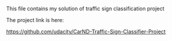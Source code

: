 This file contains my solution of traffic sign classification project

The project link is here:

https://github.com/udacity/CarND-Traffic-Sign-Classifier-Project
